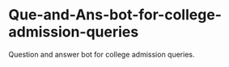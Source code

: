 # Que-and-Ans-bot-for-college-admission-queries
Question and answer bot for college admission queries.
